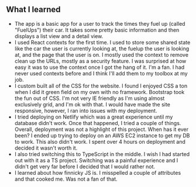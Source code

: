 ## What I learned
- The app is a basic app for a user to track the times they fuel up (called "FuelUps") their car. It takes some pretty basic information and then displays a list view and a detail view. 
- I used React contexts for the first time. I used to store some shared state like the car the user is currently looking at, the fuelup the user is looking at, and the page that the user is on. I mostly used the context to remove clean up the URLs, mostly as a security feature. I was surprised at how easy it was to use the context once I got the hang of it. I'm a fan. I had never used contexts before and I think I'll add them to my toolbox at my job.
- I custom built all of the CSS for the website. I found I enjoyed CSS a ton when I did it green field on my own with no framework. Bootstrap took the fun out of CSS. I'm not very IE friendly as I'm using almost exclusively grid, and I'm ok with that. I would have made the site responsive, however, I ran into issues with my deployment.
- I tried deploying on Netlify which was a great experience until my database didn't work. Once that happened, I tried a couple of things. Overall, deployment was not a highlight of this project. When has it ever been? I ended up trying to deploy on an AWS EC2 instance to get my DB to work. This also didn't work. I spent over 4 hours on deployment and decided it wasn't worth it.
- I also tried switching this to TypeScript in the middle. I wish I had started out with it as a TS project. Switching was a painful experience and I didn't get very far before I decided that I would rather not.
- I learned about how finnicky JS is. I misspelled a couple of attributes and that cooked me. Was not a fan of that.
